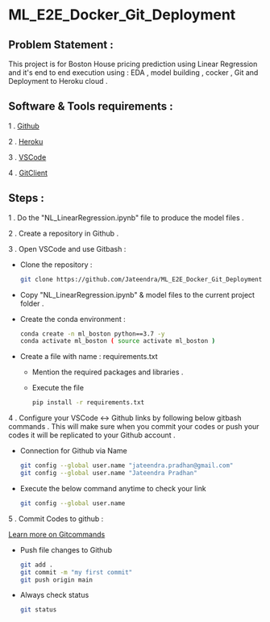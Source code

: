 # ML_E2E_Docker_Git_Deployment

## Problem Statement :

This project is for Boston House pricing prediction using Linear Regression and it's end to end execution using : EDA , model building , cocker , Git and Deployment to Heroku cloud .

## Software & Tools requirements :

1 . [Github](https://github.com/)

2 . [Heroku](https://heroku.com)

3 . [VSCode](https://code.visualstudio.com/)

4 . [GitClient](https://git-scm.com/downloads)

## Steps :

1 . Do the "NL_LinearRegression.ipynb" file to produce the model files .

2 . Create a repository in Github .

3 . Open VSCode and use Gitbash :

* Clone the repository :

    ```bash
	git clone https://github.com/Jateendra/ML_E2E_Docker_Git_Deployment.git
    ```

* Copy  "NL_LinearRegression.ipynb" & model files to the current project folder .
	
* Create the conda environment :

    ```bash
    conda create -n ml_boston python==3.7 -y
    conda activate ml_boston ( source activate ml_boston )
    ```

* Create a file with name : requirements.txt

    * Mention the required packages and libraries .
    * Execute the file

        ```bash
        pip install -r requirements.txt
        ```

4 . Configure your VSCode <-> Github links by following below gitbash commands . This will make sure when you commit your codes or push your codes it will be replicated to your Github account .

* Connection for Github via Name

    ```bash
    git config --global user.name "jateendra.pradhan@gmail.com"
    git config --global user.name "Jateendra Pradhan"
    ```

* Execute the below command anytime to check your link

    ```bash
    git config --global user.name
    ```

5 . Commit Codes to github :

[Learn more on Gitcommands](https://www.atlassian.com/git/tutorials/setting-up-a-repository)

* Push file changes to Github

    ```bash
    git add .
    git commit -m "my first commit"
    git push origin main
    ```

* Always check status

    ```bash
    git status   
    ``` 